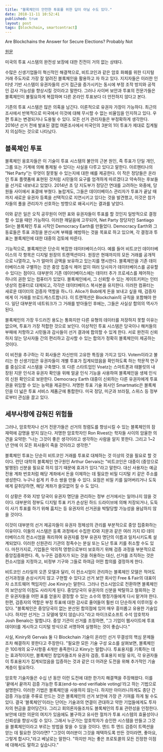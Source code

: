 ```yaml
---
title: "블록체인이 안전한 투표를 위한 답이 아닐 수도 있다."
date: 2018-11-11 10:52:41
published: true
layout: post
tags: [blockchain, smartcontract]
---
```


Are Blockchains the Answer for Secure Elections? Probably Not

[원문](https://www.scientificamerican.com/article/are-blockchains-the-answer-for-secure-elections-probably-not/)

미국의 투표 시스템의 완전성 보장에 대한 진전이 거의 없는 상태다.

수많은 신생기업들이 혁신적인 해결책으로, 비트코인과 같은 암호 화폐를 위한 디지털 거래 주도자로 가장 잘 알려진 블록체인을 활용하고 자 하고 있다. 지지자들은 이러한 인터넷 기반 시스템이 유권자들의 선거 접근을 증가시키는 동시에 부정 조작 방지와 공적인 감사 가능성을 향상시킬 것이라고 말한다. 그러나 사이버 보안과 투표의 전문가들은 블록체인이 불필요하게 복잡하며 다른 온라인 투표보다 더 안전하지 않다고 본다.

기존의 투표 시스템은 많은 의혹을 남긴다. 이론적으로 유권자 가장이 가능하다. 최근의 조사에서 반복적으로 미국에서 이것에 대해 무시할 수 없는 비율임을 인지하고 있다. 우편 투표는 변경되거나 도용될 수 있다. 모든 선거 관리자들은 부정확하게 생각한다. 2016년 선거 전에 발표된 갤럽 여론조사에서 미국인의 3분의 1이 투표가 제대로 집계될지 의심하는 것으로 나타났다.

## 블록체인 투표

블록체인 옹호자들은 이 기술이 투표 시스템의 불안의 근본 원인, 즉 투표가 단일 개인, 그룹 또는 기계에 의해 통제될 수 있다는 사실을 다루고 있다고 말한다. 아르헨티나의 "Net Party"는 무엇이 잘못될 수 있는지에 대한 예를 제공한다. 이 작은 정당들은 온라인 투표 플랫폼에 표현된 것처럼 시민들의 요구를 엄격하게 따르겠다고 약속하는 후보들을 선거로 내보내고 있었다. 2014년 초 당 지도부가 정당간 연대를 고려하는 와중에, 당원들 사이에서 표결에 부쳤다. 놀랍게도, 그들은 데이터베이스 관리자가 투표가 끝날 때까지 새로운 유권자 등록을 선택적으로 지연시키고 있다는 것을 발견했고, 이것은 참가자들의 풀을 관리자가 선호하는 방향으로 왜곡시키는 결과를 낳았다.

이와 같은 일은 오직 공무원이 어떤 표와 유권자들이 투표를 할 것인지 일방적으로 결정할 수 있을 때만 가능하다. 이러한 깨달음에 고무되어, Net Party 창당자인 Santiago Siri는 블록체인 투표 시작인 Democracy Earth를 만들었다. Democracy Earth와 그 동료들은 투표 과정을 분산시켜 부패를 예방하는 것을 목표로 하고 있으며, 각 결정과 투표는 블록체인에 대한 대중의 검토에 따른다.

기능적으로, 블록체인은 단순히 복잡한 데이터베이스이다. 예를 들어 비트코인 데이터베이스의 각 항목은 디지털 원장의 트랜잭션이다. 원장은 현재까지의 모든 거래를 공개적으로 나열하고, 누가 얼마의 금액을 보유하고 있는지를 명시한다. 블록체인을 기존 데이터베이스와 구별하는 것은 중앙 집중식 제어 없이 여러 당사자가 데이터베이스를 공유할 수 있다는 점이다. 대부분의 기존 데이터베이스에는 데이터 추가 프로세스를 제어하는 하나의 권한 있는 컴퓨터가 있었다. 블록체인에서, 그 신뢰할 수 있는 게이트키퍼는 인터넷상의 컴퓨터로 대체되고, 각각은 데이터베이스 복사본을 유지한다. 이러한 컴퓨터는 새로운 데이터의 검증자 역할을 하ㄴ다. Alice가 Bob에게 돈을 보내고 싶을 때, 검증자에게 이 거래를 브로드캐스트합니다. 이 트랜잭션은 Blockchain의 규칙을 포함해야 한다. 일단 대부분의 네트워크가 그 거래를 받아들인 후에는, 그들은 사실상 합의의 역사가 된다.

블록체인의 가장 두드러진 용도는 통화지만 다른 유형의 데이터를 저장하지 못할 이유는 없으며, 투표가 가장 적합한 것으로 보인다. 이상적인 투표 시스템은 당국이나 해커들의 부패에 저항하고 시민들과 감사들이 선거 결과에 합의할 수 있게 한다. 서로 완전히 신뢰하지 않는 당사자들 간의 편리하고 감사할 수 있는 합의가 정확히 블록체인이 제공하는 것이다.

이 비전을 추구하는 각 회사들은 자신만의 고유한 특징을 가지고 있다. Votem이라고 불리는 한 신생기업은 유권자들이 개별 투표가 집계되었음을 확인하도록 하는 학문적 연구를 중심으로 시스템을 구축했다. 또 다른 스타트업인 Voatz는 스마트폰과 태블릿의 내장된 지문 인식과 유권자 확인을 위해 얼굴 인식 기능을 사용하여 블록체인을 생체 인식의 신원 확인으로 보완한다. Democracy Earth 대중이 신뢰하는 다른 유권자에게 투표권을 위임할 수 있는 능력을 제공한다. 저명한 투표 기술 회사인 Smartmatic은 블록체인을 더 넓은 투표 서비스 제품군에 통합한다. 미국 정당, 미군과 브라질, 스위스 등 정부로부터 관심을 끌고 있다.

## 세부사항에 감춰진 위험들

그러나, 암호학자나 선거 전문가들은 선거의 청렴도를 향상시킬 수 있는 블록체인의 잠재력에 감명을 받지 않는다. 저명한 암호학자인 Ron Rivest는 학자들 사이의 암울한 의견을 요약한: "나는 그것이 좋은 생각이라고 생각하는 사람을 알지 못한다. 그리고 1~2년 안에 이 모든 회사들이 죽을 것이라고 생각한."

블록체인 투표는 단순히 비트코인 거래를 투표로 대체하는 것 이상의 것을 필요로 할 것이다. 런던 대학의 블록체인 연구원인 Arthur Gervais는 "비트코인은 대중이 (중앙으로 발행된) 신분을 필요로 하지 않기 때문에 효과가 있다."라고 말한다. 대신 사용자는 예금 전용 계좌 번호처럼 해당 계좌에서 돈을 이체하는 데 필요한 비밀 디지털 키 같은 주소를 생성한다. 누구나 쉽게 키 주소 쌍을 만들 수 있다. 요점은 비밀 키를 잃어버리거나 도둑에게 갈취당하면, 해당 계좌가 쓸모없어 질 수 도 있다.

이 상황은 주와 지방 당국이 유권자 명단을 관리하는 정부 선거에서는 일어나지 않을 것이다. 대부분의 정부도 디지털 투표 키가 손상된 하드 드라이브에 의해 저장되거나, 도둑이 사기 투표를 하기 위해 훔치는 등 유권자의 선거권을 박탈당할 가능성을 용납하지 않을 것이다.

이것이 대부분의 선거 제공자들이 유권자 정체성의 관리를 부분적으로 중앙 집중화하는 이유이다. 이들의 시스템은 등록 과정에서 수집한 ID와 지문과 같은 여러 가지 ID 데이터베이스의 컨소시엄을 쿼리하여 유권자를 정부 유권자 명단의 이름과 일치시키도록 설계되었다. 이러한 신원관리 기관의 정족수는 분실 또는 도난 투표 키를 취소할 수도 있다. 마찬가지로, 기업들은 악의적 영향으로부터 보호하기 위해 검증 과정을 부분적으로 중앙집중화한다. 즉, 누구든 검증자가 되는 것을 허용하는 대신, 선거를 조직하는 것은 컨소시엄을 지정하고, 비정부 기구와 그들로 하여금 어떤 합의를 결정하게 한다.

비트코인 스타일의 오픈 모델과 달리, 이 컨소시엄이 관리하는 블록체인 모델은 적어도 선거과정을 손상시키지 않고 구현할 수 있다고 선거 보안 회사인 Free & Fair의 대표이자 소프트웨어 책임자인 Joe Kiniry는 말한다. 그러나 컨소시엄으로 전환하면 블록체인의 보안상의 이점도 사라지게 된다. 중앙당국이 유권자의 신분을 박탈하고 철회하는 것은 유권자들을 어떤 표를 얻을지 결정할 수 있는 소수의 행정가들에게 다시 맡겨야 한다. 한편, 검증자의 역할은 부정 투표에 대한 감사로 줄어들어 훨씬 더 단순하게 이루어질 수 있다. "블록체인은 중앙당국이 없는 분산된 합의점에 있어 매우 흥미롭고 유용한 기술입니다. 하지만 선거는 그 모델에 맞지 않습니다."라고 마이크로소프트 수석 암호학자 Josh Benalo는 말합니다. 중앙 기관이 선거를 조정하면, "그 기업이 웹사이트에 투표 데이터를 게시하고 디지털 방식으로 서명하여 실행하는 것이 좋습니다."

사실, Kiniry와 Gervais 둘 다 Blockchain 기술이 온라인 선거 무결성의 핵심 문제들조차 해결하지 못한다고 주장한다. "필요한 모든 기술 구성 요소를 살펴보면, 블록체인은 100개의 요구사항중 4개만 충족한다고 Kinry는 말합니다. 투표용지를 기록하는 데는 효과적이지만, 블록체인 창업자들조차 유권자 검증, 투표용지 비밀 유지, 각 유권자들이 투표용지가 집계되었음을 입증하는 것과 같은 더 어려운 도전을 위해 추가적인 기술 계층이 필요하다.

암호학 기술자들은 수십 년 동안 이런 도전에 대한 한가지 해결책을 주장해왔다. 이를 ‘끝에서 끝까지 검증 가능한 투표(end-to-end verifiable voting)’라고 하는 기법으로 설명한다. 이러한 기법은 블록체인을 사용하지 않는다. 하지만 아이러니하게도 종단 간 검증 가능성을 주류로 만드는 것은 블록체인의 선거 보안에 가장 큰 기여를 하게 될 수도 있다. 결국 ‘블록체인’이라는 단어는 기술과의 연결이 관대하고 약한 기업들에게도 투자자의 현금을 끌어당긴다. 그리고 회의론자들조차도 블록체인의 투표 관련성을 인정한다. 보안에 대한 의문의 여지가 있음에도 불구하고 유사한 절차가 투표 시스템의 효율성이나 신뢰성을 향상시킬 수 있다. 그래서 누군가는 암호학자가 승인한 시스템을 만들고 그것을 블록체인이라고 부르는 방법을 찾을 수 있을 것이다. 엔드 투 엔드 검증이 트랙션을 얻는 데 필요한 것이라면? "그것이 여러분이 그것을 채택하도록 만든 것이라면, 좋아요, 그렇게 합시다,"라고 베날로는 말한다. "하지만 저는 좋은 프로토콜의 모든 진정한 이점에 대해서도 말하고 싶습니다."
